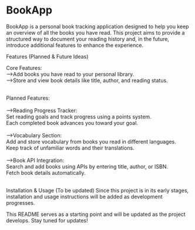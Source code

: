 # BookApp

BookApp is a personal book tracking application designed to help you keep an overview of all the books you have read.
This project aims to provide a structured way to document your reading history and, in the future, introduce additional features to enhance the experience.<br>

Features (Planned & Future Ideas)

Core Features:<br>
  -->Add books you have read to your personal library.<br>
  -->Store and view book details like title, author, and reading status.<br><br>

Planned Features:<br><br>
  -->Reading Progress Tracker:<br>
    Set reading goals and track progress using a points system.<br>
    Each completed book advances you toward your goal.<br><br>
  -->Vocabulary Section:<br>
    Add and store vocabulary from books you read in different languages.<br>
    Keep track of unfamiliar words and their translations.<br><br>
  -->Book API Integration:<br>
    Search and add books using APIs by entering title, author, or ISBN.<br>
    Fetch book details automatically.<br><br>


Installation & Usage (To be updated)
Since this project is in its early stages, installation and usage instructions will be added as development progresses.


This README serves as a starting point and will be updated as the project develops. Stay tuned for updates!


